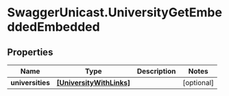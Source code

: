 # SwaggerUnicast.UniversityGetEmbeddedEmbedded

## Properties

Name | Type | Description | Notes
------------ | ------------- | ------------- | -------------
**universities** | [**[UniversityWithLinks]**](UniversityWithLinks.md) |  | [optional] 


